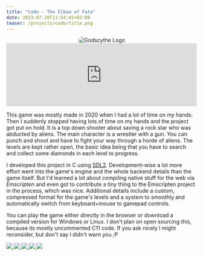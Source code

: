 ```yaml
---
title: "Codo - The Elbow of Fate"
date: 2023-07-20T11:54:41+02:00
teaser: /projects/codo/title.png
---
```


<div style="width:100%;text-align:center;image-rendering:pixelated;">
    <img src="/projects/codo/title.png" alt="Godscythe Logo" style="border-radius:1em;" />
</div>

<iframe src="https://itch.io/embed/607672?bg_color=366040&amp;fg_color=f8fbf8&amp;link_color=f6e851&amp;border_color=24a5be" width="100%" height="167" frameborder="0"><a href="https://klockenschooster.itch.io/codo">El Codo: The Elbow of Fate by klockenschooster</a></iframe>

This game was mostly made in 2020 when I had a lot of time on my hands. Then I
suddenly stopped having lots of time on my hands and the project got put on
hold. It is a top down shooter about saving a rock star who was abducted by
aliens. The main character is a wrestler with a gun. You can punch and shoot
and have to fight your way through a horde of aliens. The levels are kept
rather open, the basic idea being that you have to search and collect some
diamonds in each level to progress.

I developed this project in C using [SDL2](https://www.libsdl.org/).
Development-wise a lot more effort went into the game's engine and the whole
backend details than the game itself. But I'd learned a lot about compiling
native stuff for the web via _Emscripten_ and even got to contribute a tiny
thing to the Emscripten project in the process, which was nice. Additional
details include a custom, compressed format for the game's levels and a system
to smoothly and automatically switch from keyboard+mouse to gamepad controls.

You can play the game either directly in the browser or download a compiled
version for Windows or Linux. I don't plan on open sourcing this, because its
mostly uncommented C11 code. If you ask nicely I might reconsider, but don't
say I didn't warn you ;P

<div class="screenshot-grid">
    <a href="/projects/codo/1.png">
        <img src="/projects/codo/1.png">
    </a>
    <a href="/projects/codo/2.png">
        <img src="/projects/codo/2.png">
    </a>
    <a href="/projects/codo/3.png">
        <img src="/projects/codo/3.png">
    </a>
    <a href="/projects/codo/4.png">
        <img src="/projects/codo/4.png">
    </a>
    <a href="/projects/codo/5.png">
        <img src="/projects/codo/5.png">
    </a>
</div>
